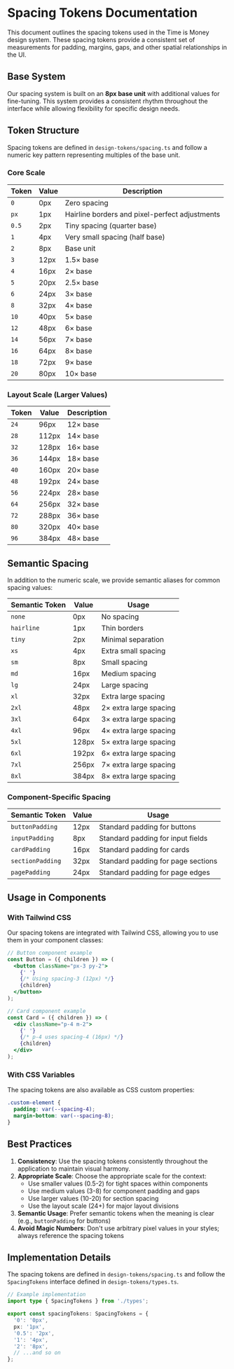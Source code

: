 # Spacing Tokens Documentation

This document outlines the spacing tokens used in the Time is Money design system. These spacing tokens provide a consistent set of measurements for padding, margins, gaps, and other spatial relationships in the UI.

## Base System

Our spacing system is built on an **8px base unit** with additional values for fine-tuning. This system provides a consistent rhythm throughout the interface while allowing flexibility for specific design needs.

## Token Structure

Spacing tokens are defined in `design-tokens/spacing.ts` and follow a numeric key pattern representing multiples of the base unit.

### Core Scale

| Token | Value | Description                                    |
| ----- | ----- | ---------------------------------------------- |
| `0`   | 0px   | Zero spacing                                   |
| `px`  | 1px   | Hairline borders and pixel-perfect adjustments |
| `0.5` | 2px   | Tiny spacing (quarter base)                    |
| `1`   | 4px   | Very small spacing (half base)                 |
| `2`   | 8px   | Base unit                                      |
| `3`   | 12px  | 1.5× base                                      |
| `4`   | 16px  | 2× base                                        |
| `5`   | 20px  | 2.5× base                                      |
| `6`   | 24px  | 3× base                                        |
| `8`   | 32px  | 4× base                                        |
| `10`  | 40px  | 5× base                                        |
| `12`  | 48px  | 6× base                                        |
| `14`  | 56px  | 7× base                                        |
| `16`  | 64px  | 8× base                                        |
| `18`  | 72px  | 9× base                                        |
| `20`  | 80px  | 10× base                                       |

### Layout Scale (Larger Values)

| Token | Value | Description |
| ----- | ----- | ----------- |
| `24`  | 96px  | 12× base    |
| `28`  | 112px | 14× base    |
| `32`  | 128px | 16× base    |
| `36`  | 144px | 18× base    |
| `40`  | 160px | 20× base    |
| `48`  | 192px | 24× base    |
| `56`  | 224px | 28× base    |
| `64`  | 256px | 32× base    |
| `72`  | 288px | 36× base    |
| `80`  | 320px | 40× base    |
| `96`  | 384px | 48× base    |

## Semantic Spacing

In addition to the numeric scale, we provide semantic aliases for common spacing values:

| Semantic Token | Value | Usage                  |
| -------------- | ----- | ---------------------- |
| `none`         | 0px   | No spacing             |
| `hairline`     | 1px   | Thin borders           |
| `tiny`         | 2px   | Minimal separation     |
| `xs`           | 4px   | Extra small spacing    |
| `sm`           | 8px   | Small spacing          |
| `md`           | 16px  | Medium spacing         |
| `lg`           | 24px  | Large spacing          |
| `xl`           | 32px  | Extra large spacing    |
| `2xl`          | 48px  | 2× extra large spacing |
| `3xl`          | 64px  | 3× extra large spacing |
| `4xl`          | 96px  | 4× extra large spacing |
| `5xl`          | 128px | 5× extra large spacing |
| `6xl`          | 192px | 6× extra large spacing |
| `7xl`          | 256px | 7× extra large spacing |
| `8xl`          | 384px | 8× extra large spacing |

### Component-Specific Spacing

| Semantic Token   | Value | Usage                              |
| ---------------- | ----- | ---------------------------------- |
| `buttonPadding`  | 12px  | Standard padding for buttons       |
| `inputPadding`   | 8px   | Standard padding for input fields  |
| `cardPadding`    | 16px  | Standard padding for cards         |
| `sectionPadding` | 32px  | Standard padding for page sections |
| `pagePadding`    | 24px  | Standard padding for page edges    |

## Usage in Components

### With Tailwind CSS

Our spacing tokens are integrated with Tailwind CSS, allowing you to use them in your component classes:

```jsx
// Button component example
const Button = ({ children }) => (
  <button className="px-3 py-2">
    {' '}
    {/* Using spacing-3 (12px) */}
    {children}
  </button>
);

// Card component example
const Card = ({ children }) => (
  <div className="p-4 m-2">
    {' '}
    {/* p-4 uses spacing-4 (16px) */}
    {children}
  </div>
);
```

### With CSS Variables

The spacing tokens are also available as CSS custom properties:

```css
.custom-element {
  padding: var(--spacing-4);
  margin-bottom: var(--spacing-8);
}
```

## Best Practices

1. **Consistency**: Use the spacing tokens consistently throughout the application to maintain visual harmony.
2. **Appropriate Scale**: Choose the appropriate scale for the context:
   - Use smaller values (0.5-2) for tight spaces within components
   - Use medium values (3-8) for component padding and gaps
   - Use larger values (10-20) for section spacing
   - Use the layout scale (24+) for major layout divisions
3. **Semantic Usage**: Prefer semantic tokens when the meaning is clear (e.g., `buttonPadding` for buttons)
4. **Avoid Magic Numbers**: Don't use arbitrary pixel values in your styles; always reference the spacing tokens

## Implementation Details

The spacing tokens are defined in `design-tokens/spacing.ts` and follow the `SpacingTokens` interface defined in `design-tokens/types.ts`.

```typescript
// Example implementation
import type { SpacingTokens } from './types';

export const spacingTokens: SpacingTokens = {
  '0': '0px',
  px: '1px',
  '0.5': '2px',
  '1': '4px',
  '2': '8px',
  // ...and so on
};
```
